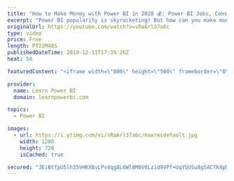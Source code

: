 ```yaml
---
title: "How to Make Money with Power BI in 2020 💰: Power BI Jobs, Consulting & More!"
excerpt: "Power BI popularity is skyrocketing! But how can you make money with Power BI in 2020? Watch the video to find out and make 2020 your best year yet! 👉 Interested in becoming a Power BI Consultant?  Learn More at【 https://www.LearnPowerBI.com/proplus 】  ▶️Topics Covered◀️ (click to jump to topic) 00:00"
originalUrl: https://youtube.com/watch?v=sRaArl37a6c
type: video
price: Free
length: PT22M48S
publishedDateTime: 2019-12-11T17:39:26Z
heat: 50

featuredContent: "<iframe width=\"800\" height=\"500\" frameborder=\"0\" src=\"https://www.youtube.com/embed/sRaArl37a6c\" allow=\"accelerometer; autoplay; encrypted-media; gyroscope; picture-in-picture\" allowfullscreen></iframe>"

provider:
  name: Learn Power BI
  domain: learnpowerbi.com

topics:
  - Power BI

images:
  - url: https://i.ytimg.com/vi/sRaArl37a6c/maxresdefault.jpg
    width: 1280
    height: 720
    isCached: true

secured: "JEiBtfpU5lh35VHKX8vLPs4qg8L6Wl8M8V0Lzid9VPf+UqYUUSu8g5ACTK4pMaCVfkRtPSb1Tq6DAoZkD5JakSDDBJ2gTIkc+vzg6kchxGBCh+o4xwOYj9QJWd2t55s7i/aWjLKpQElR2aO0GIeVJXLCa9kDUpsSkiq9jLLaaSN8qfRWUz1m1635exwo9Hfb9TcdJcnpSb2VOZ4vgkwLwGuRa0CXJyrqPElfwzmoTeZ0idR7UqZi6mOLgyrc62B5x3YmnBESYqqLePft6vW37hDfd09pRUdg2vFfOojHR9T0b4V5rv9zuW2eMQl8H3wxx5+eg76lSgOa01QAMwbsvls9tXSfz9T3gg5Lfsn9j0TvpjKZ+ZpB4Fx/nyDw4wT67gNZiUL2ayiXOUCYKCN0PpMzivlN4gMebE7Jbwx4piA=;JqMzMiGzRdYg413XI/Ff0g=="
---
```


